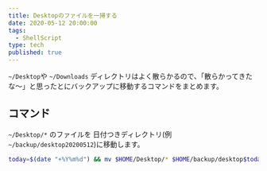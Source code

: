 ```yaml
---
title: Desktopのファイルを一掃する
date: 2020-05-12 20:00:00
tags:
  - ShellScript
type: tech
published: true
---
```


`~/Desktop`や `~/Downloads` ディレクトリはよく散らかるので、「散らかってきたな〜」と思ったとにバックアップに移動するコマンドをまとめます。

## コマンド

`~/Desktop/*` のファイルを 日付つきディレクトリ(例 `~/backup/desktop20200512`)に移動します。

```sh
today=$(date "+%Y%m%d") && mv $HOME/Desktop/* $HOME/backup/desktop$today/
```
